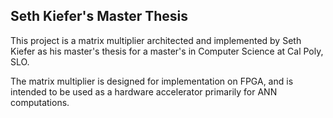 ## Seth Kiefer's Master Thesis
This project is a matrix multiplier architected and implemented by Seth Kiefer as his master's thesis for a master's in Computer Science at Cal Poly, SLO.

The matrix multiplier is designed for implementation on FPGA, and is intended to be used as a hardware accelerator primarily for ANN computations.

